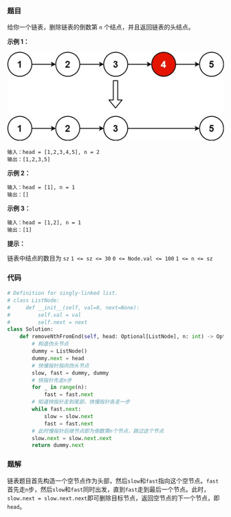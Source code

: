 ### 题目

给你一个链表，删除链表的倒数第 `n` 个结点，并且返回链表的头结点。

**示例 1：**

![img](./images/19-1.jpg)

```
输入：head = [1,2,3,4,5], n = 2
输出：[1,2,3,5]
```

**示例 2：**

```
输入：head = [1], n = 1
输出：[]
```

**示例 3：**

```
输入：head = [1,2], n = 1
输出：[1]
``` 

**提示：**

链表中结点的数目为 `sz`
`1 <= sz <= 30`
`0 <= Node.val <= 100`
`1 <= n <= sz`


### 代码

```python
# Definition for singly-linked list.
# class ListNode:
#     def __init__(self, val=0, next=None):
#         self.val = val
#         self.next = next
class Solution:
    def removeNthFromEnd(self, head: Optional[ListNode], n: int) -> Optional[ListNode]:
        # 构造伪头节点
        dummy = ListNode()
        dummy.next = head
        # 快慢指针指向伪头节点
        slow, fast = dummy, dummy
        # 快指针先走n步
        for _ in range(n):
            fast = fast.next
        # 知道快指针走到尾部，快慢指针各走一步
        while fast.next:
            slow = slow.next
            fast = fast.next
        # 此时慢指针后继节点即为倒数第n个节点，跳过这个节点
        slow.next = slow.next.next
        return dummy.next
```

### 题解

链表题目首先构造一个空节点作为头部，然后`slow`和`fast`指向这个空节点。`fast`首先走`n`步，然后`slow`和`fast`同时出发，直到`fast`走到最后一个节点。此时，`slow.next = slow.next.next`即可删除目标节点，返回空节点的下一个节点，即`head`。